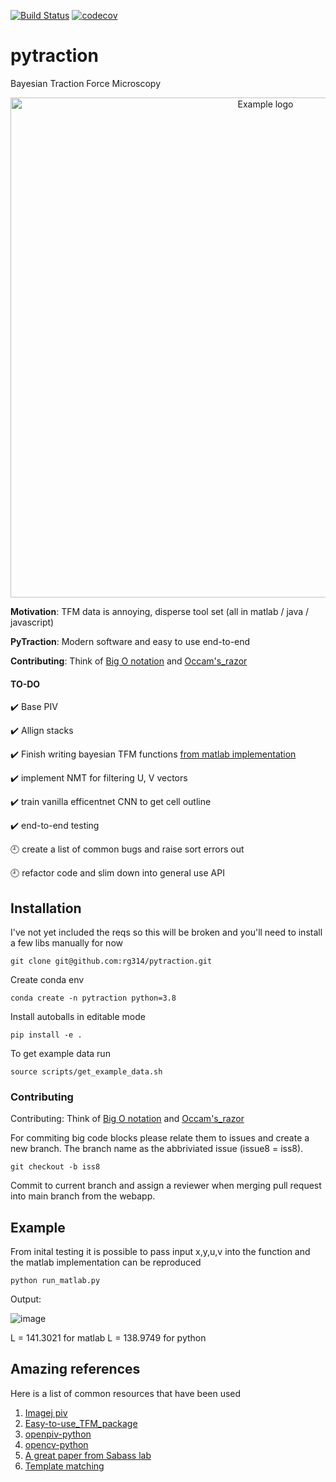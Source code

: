 [![Build Status](https://travis-ci.com/rg314/pytraction.svg?token=BCkcrsWckKEnE7AqL2uD&branch=main)](https://travis-ci.com/rg314/pytraction)
[![codecov](https://codecov.io/gh/rg314/pytraction/branch/main/graph/badge.svg?token=5HLPLUWIXN)](https://codecov.io/gh/rg314/pytraction)


# pytraction
Bayesian Traction Force Microscopy

<p align="center">
  <img src="https://drive.google.com/uc?export=view&id=1TG-_TGr27_W_rScw3IQgroe8SP0Wqdts" alt="Example logo" width="800"/>
</p>

**Motivation**: TFM data is annoying, disperse tool set (all in matlab / java / javascript)

**PyTraction**: Modern software and easy to use end-to-end

**Contributing**: Think of [Big O notation](https://en.wikipedia.org/wiki/Big_O_notation#:~:text=Big%20O%20notation%20is%20a,a%20particular%20value%20or%20infinity.) and [Occam's_razor](https://en.wikipedia.org/wiki/Occam%27s_razor)


#### TO-DO

:heavy_check_mark: Base PIV

:heavy_check_mark: Allign stacks

:heavy_check_mark: Finish writing bayesian TFM functions [from matlab implementation](https://github.com/CellMicroMechanics/Easy-to-use_TFM_package)

:heavy_check_mark: implement NMT for filtering U, V vectors

:heavy_check_mark: train vanilla efficentnet CNN to get cell outline

:heavy_check_mark: end-to-end testing

:clock9: create a list of common bugs and raise sort errors out

:clock9: refactor code and slim down into general use API

## Installation
I've not yet included the reqs so this will be broken and you'll need to install a few libs manually for now

```git clone git@github.com:rg314/pytraction.git```


Create conda env

```
conda create -n pytraction python=3.8
```

Install autoballs in editable mode

```
pip install -e .
```

To get example data run

```
source scripts/get_example_data.sh
```

### Contributing
Contributing: Think of [Big O notation](https://en.wikipedia.org/wiki/Big_O_notation#:~:text=Big%20O%20notation%20is%20a,a%20particular%20value%20or%20infinity.) and [Occam's_razor](https://en.wikipedia.org/wiki/Occam%27s_razor)

For commiting big code blocks please relate them to issues and create a new branch. The branch name as the abbriviated issue (issue8 = iss8). 

```git checkout -b iss8```

Commit to current branch and assign a reviewer when merging pull request into main branch from the webapp.

## Example
From inital testing it is possible to pass input x,y,u,v into the function and the matlab implementation can be reproduced

```python run_matlab.py```

Output:

![image](https://user-images.githubusercontent.com/35999546/111041793-ee3a6380-8431-11eb-906f-6698aaa6ba03.png)

L = 141.3021 for matlab
L = 138.9749 for python

## Amazing references
Here is a list of common resources that have been used

1. [Imagej piv](https://sites.google.com/site/qingzongtseng/piv)
2. [Easy-to-use_TFM_package](https://github.com/CellMicroMechanics/Easy-to-use_TFM_package)
3. [openpiv-python](http://www.openpiv.net/openpiv-python/)
4. [opencv-python](https://opencv-python-tutroals.readthedocs.io/en/latest/index.html)
5. [A great paper from Sabass lab](https://www.nature.com/articles/s41598-018-36896-x)
6. [Template matching](https://sites.google.com/site/qingzongtseng/template-matching-ij-plugin/tuto2)

